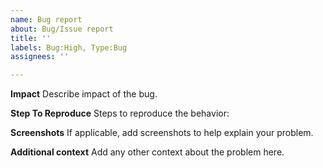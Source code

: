 ```yaml
---
name: Bug report
about: Bug/Issue report
title: ''
labels: Bug:High, Type:Bug
assignees: ''

---
```


<!-- 
Impact level will be rate as 
  - High: Production can not process full functionality, unable to evaluate
  - Medium: Production can work as normal but some feature is not working
  - Low: Decorative feature not working
 -->
**Impact**
Describe impact of the bug.

**Step To Reproduce**
Steps to reproduce the behavior:

**Screenshots**
If applicable, add screenshots to help explain your problem.

**Additional context**
Add any other context about the problem here.

